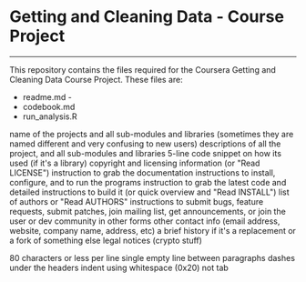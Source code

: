 # Getting and Cleaning Data - Course Project
--------------------------------------------

This repository contains the files required for the Coursera Getting and Cleaning Data Course Project. These files are: 
* readme.md - 
* codebook.md 
* run_analysis.R 


name of the projects and all sub-modules and libraries (sometimes they are named different and very confusing to new users) 
descriptions of all the project, and all sub-modules and libraries 
5-line code snippet on how its used (if it's a library) 
copyright and licensing information (or "Read LICENSE") 
instruction to grab the documentation 
instructions to install, configure, and to run the programs 
instruction to grab the latest code and detailed instructions to build it (or quick overview and "Read INSTALL") 
list of authors or "Read AUTHORS" 
instructions to submit bugs, feature requests, submit patches, join mailing list, get announcements, or join the user or dev community in other forms 
other contact info (email address, website, company name, address, etc) 
a brief history if it's a replacement or a fork of something else 
legal notices (crypto stuff) 



80 characters or less per line 
single empty line between paragraphs 
dashes under the headers 
indent using whitespace (0x20) not tab 
